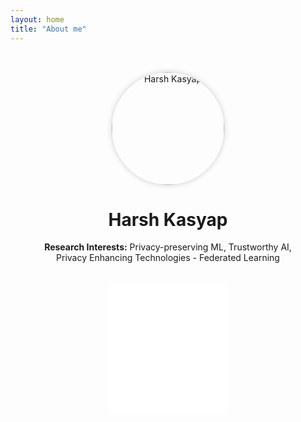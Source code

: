 ```yaml
---
layout: home
title: "About me"
---
```


<div style="text-align:center; padding: 2rem;">

  <!-- Profile Photo -->
  <img src="/assets/images/profile.JPG" alt="Harsh Kasyap" style="width: 180px; height: 180px; border-radius: 50%; object-fit: cover; box-shadow: 0 0 10px rgba(0,0,0,0.2);">
  <h1>Harsh Kasyap</h1>

  <!-- Intro -->
  <!-- p style="margin-top: 1rem;"><strong>Assistant Professor</strong><br>IIT (BHU) Varanasi</p -->
  <p><strong>Research Interests:</strong> Privacy-preserving ML, Trustworthy AI, Privacy Enhancing Technologies - Federated Learning</p>

  <!-- Quote Widget -->
  <div style="margin-top: 2rem;">
    <iframe 
      align="center"
      src="//widget.calendarlabs.com/v1/quot.php?cid=101&ver=1.2&uid=3445174731&c=random&l=en&cbg=FFFFFF&cb=1&cbc=000000&cf=calibri&cfg=000000&qfs=bi&qta=center&tfg=000000&tfs=bi&afc=000000&afs=i" 
      width="188" 
      height="210" 
      marginwidth="0" 
      marginheight="0" 
      frameborder="0" 
      scrolling="no" 
      allowtransparency="true">
    </iframe>
  </div>

</div>
